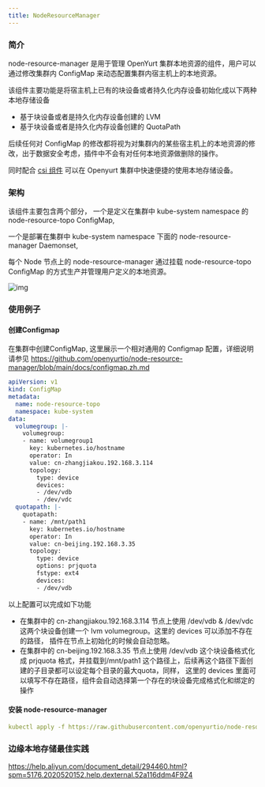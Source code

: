 ```yaml
---
title: NodeResourceManager
---
```


### 简介

node-resource-manager 是用于管理 OpenYurt 集群本地资源的组件，用户可以通过修改集群内 ConfigMap 来动态配置集群内宿主机上的本地资源。



该组件主要功能是将宿主机上已有的块设备或者持久化内存设备初始化成以下两种本地存储设备

- 基于块设备或者是持久化内存设备创建的 LVM
- 基于块设备或者是持久化内存设备创建的 QuotaPath

后续任何对 ConfigMap 的修改都将视为对集群内的某些宿主机上的本地资源的修改，出于数据安全考虑，插件中不会有对任何本地资源做删除的操作。



同时配合 [csi 组件](https://github.com/kubernetes-sigs/alibaba-cloud-csi-driver) 可以在 Openyurt 集群中快速便捷的使用本地存储设备。



### 架构

该组件主要包含两个部分， 一个是定义在集群中 kube-system namespace 的 node-resource-topo ConfigMap,

一个是部署在集群中 kube-system namespace 下面的 node-resource-manager Daemonset,

每个 Node 节点上的 node-resource-manager 通过挂载 node-resource-topo ConfigMap 的方式生产并管理用户定义的本地资源。

![img](https://intranetproxy.alipay.com/skylark/lark/0/2021/png/168171/1637740414277-51af8804-6b82-4daa-bfd6-7da977b406e3.png)


### 

### 使用例子



#### 创建Configmap

在集群中创建ConfigMap, 这里展示一个相对通用的 Configmap 配置，详细说明请参见
https://github.com/openyurtio/node-resource-manager/blob/main/docs/configmap.zh.md

```yaml
apiVersion: v1
kind: ConfigMap
metadata:
  name: node-resource-topo
  namespace: kube-system
data:
  volumegroup: |-
    volumegroup:
    - name: volumegroup1
      key: kubernetes.io/hostname
      operator: In
      value: cn-zhangjiakou.192.168.3.114
      topology:
        type: device
        devices:
        - /dev/vdb
        - /dev/vdc
  quotapath: |-
    quotapath:
    - name: /mnt/path1
      key: kubernetes.io/hostname
      operator: In
      value: cn-beijing.192.168.3.35
      topology:
        type: device
        options: prjquota
        fstype: ext4
        devices:
        - /dev/vdb
```



以上配置可以完成如下功能

- 在集群中的 cn-zhangjiakou.192.168.3.114 节点上使用 /dev/vdb & /dev/vdc 这两个块设备创建一个 lvm volumegroup。这里的 devices 可以添加不存在的路径， 插件在节点上初始化的时候会自动忽略。
- 在集群中的 cn-beijing.192.168.3.35 节点上使用 /dev/vdb 这个块设备格式化成 prjquota 格式，并挂载到/mnt/path1 这个路径上，后续再这个路径下面创建的子目录都可以设定每个目录的最大quota，同样， 这里的 devices 里面可以填写不存在路径，组件会自动选择第一个存在的块设备完成格式化和绑定的操作



#### 安装 node-resource-manager



```yaml
kubectl apply -f https://raw.githubusercontent.com/openyurtio/node-resource-manager/main/deploy/nrm.yaml
```



### 边缘本地存储最佳实践



https://help.aliyun.com/document_detail/294460.html?spm=5176.2020520152.help.dexternal.52a116ddm4F9Z4